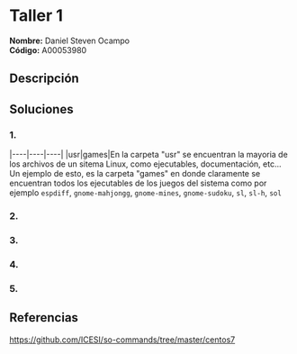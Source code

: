 # Taller 1

**Nombre:** Daniel Steven Ocampo  
**Código:** A00053980  

## Descripción 

## Soluciones

### 1.  

|----|----|----| 
|usr|games|En la carpeta "usr" se encuentran la mayoria de los archivos de un sitema Linux, como ejecutables, documentación, etc... Un ejemplo de esto, es la carpeta "games" en donde claramente se encuentran todos los ejecutables de los juegos del sistema como por ejemplo ```espdiff```, ```gnome-mahjongg```, ```gnome-mines```, ```gnome-sudoku```,   ```sl```, ```sl-h```, ```sol```


### 2.  
### 3.  
### 4.  
### 5.  

## Referencias

https://github.com/ICESI/so-commands/tree/master/centos7
